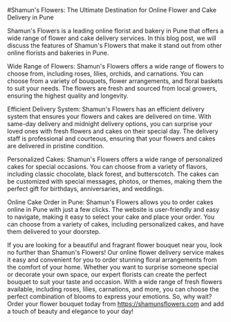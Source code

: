 #Shamun's Flowers: The Ultimate Destination for Online Flower and Cake Delivery in Pune

Shamun's Flowers is a leading online florist and bakery in Pune that offers a wide range of flower and cake delivery services. In this blog post, we will discuss the features of Shamun's Flowers that make it stand out from other online florists and bakeries in Pune.

Wide Range of Flowers:
Shamun's Flowers offers a wide range of flowers to choose from, including roses, lilies, orchids, and carnations. You can choose from a variety of bouquets, flower arrangements, and floral baskets to suit your needs. The flowers are fresh and sourced from local growers, ensuring the highest quality and longevity.

Efficient Delivery System:
Shamun's Flowers has an efficient delivery system that ensures your flowers and cakes are delivered on time. With same-day delivery and midnight delivery options, you can surprise your loved ones with fresh flowers and cakes on their special day. The delivery staff is professional and courteous, ensuring that your flowers and cakes are delivered in pristine condition.

Personalized Cakes:
Shamun's Flowers offers a wide range of personalized cakes for special occasions. You can choose from a variety of flavors, including classic chocolate, black forest, and butterscotch. The cakes can be customized with special messages, photos, or themes, making them the perfect gift for birthdays, anniversaries, and weddings.

Online Cake Order in Pune:
Shamun's Flowers allows you to order cakes online in Pune with just a few clicks. The website is user-friendly and easy to navigate, making it easy to select your cake and place your order. You can choose from a variety of cakes, including personalized cakes, and have them delivered to your doorstep.

If you are looking for a beautiful and fragrant flower bouquet near you, look no further than Shamun's Flowers! Our online flower delivery service makes it easy and convenient for you to order stunning floral arrangements from the comfort of your home. Whether you want to surprise someone special or decorate your own space, our expert florists can create the perfect bouquet to suit your taste and occasion. With a wide range of fresh flowers available, including roses, lilies, carnations, and more, you can choose the perfect combination of blooms to express your emotions. So, why wait? Order your flower bouquet today from https://shamunsflowers.com and add a touch of beauty and elegance to your day!
